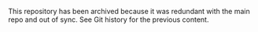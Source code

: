 This repository has been archived because it was redundant with the main repo and out of sync. See Git history for the previous content.
